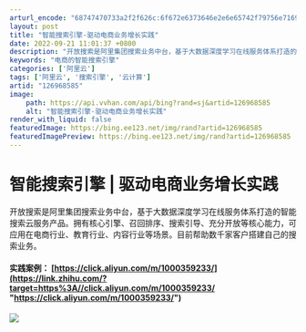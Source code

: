 ```yaml
---
arturl_encode: "68747470733a2f2f626c:6f672e6373646e2e6e65742f79756e7169696e73696768742f:61727469636c652f64657461696c732f313236393638353835"
layout: post
title: "智能搜索引擎-驱动电商业务增长实践"
date: 2022-09-21 11:01:37 +0800
description: "开放搜索是阿里集团搜索业务中台，基于大数据深度学习在线服务体系打造的智能搜索"
keywords: "电商的智能搜索引擎"
categories: ['阿里云']
tags: ['阿里云', '搜索引擎', '云计算']
artid: "126968585"
image:
    path: https://api.vvhan.com/api/bing?rand=sj&artid=126968585
    alt: "智能搜索引擎-驱动电商业务增长实践"
render_with_liquid: false
featuredImage: https://bing.ee123.net/img/rand?artid=126968585
featuredImagePreview: https://bing.ee123.net/img/rand?artid=126968585
---
```


# 智能搜索引擎 | 驱动电商业务增长实践

开放搜索是阿里集团搜索业务中台，基于大数据深度学习在线服务体系打造的智能搜索云服务产品。拥有核心引擎、召回排序、搜索引导、充分开放等核心能力，可应用在电商行业、教育行业、内容行业等场景。目前帮助数千家客户搭建自己的搜索业务。

#### 实践案例： [https://click.aliyun.com/m/1000359233/](https://link.zhihu.com/?target=https%3A//click.aliyun.com/m/1000359233/ "https://click.aliyun.com/m/1000359233/")

![](https://i-blog.csdnimg.cn/blog_migrate/3cd51ac32596d04bd1cf8d772845a44e.png)